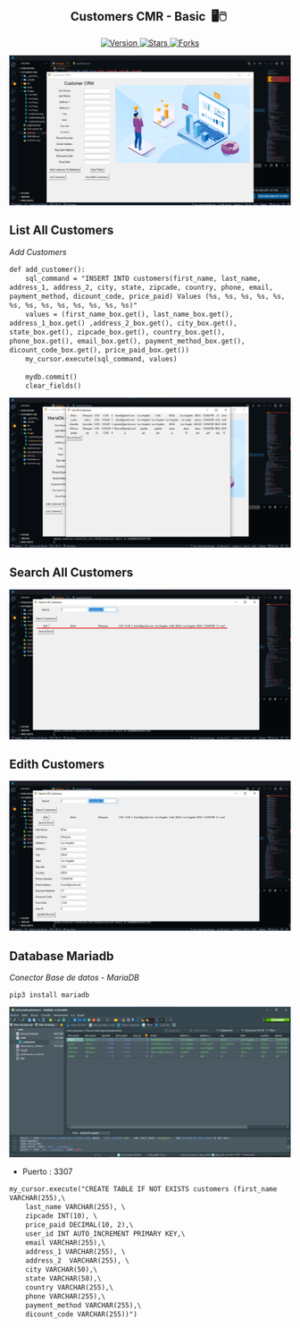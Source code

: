
<h2 align="center">Customers CMR - Basic &nbsp;🖥🖱&nbsp;</h2>

<p align="center">
  
  <a href="https://github.com/BrianMarquez3/Customers-CRMe/tags">
    <img src="https://img.shields.io/github/tag/BrianMarquez3/Customers-CRM.svg?label=version&style=flat" alt="Version">
  </a>
  <a href="https://github.com/BrianMarquez3/Customers-CRM/stargazers">
    <img src="https://img.shields.io/github/stars/BrianMarquez3/Customers-CRM.svg?style=flat" alt="Stars">
  </a>
  <a href="https://github.com/BrianMarquez3/Customers-CRM/network">
    <img src="https://img.shields.io/github/forks/BrianMarquez3/Customers-CRM.svg?style=flat" alt="Forks">
  </a> 
</p>
  
![python](./images/cmr.png)

## List All Customers
_Add Customers_

```
def add_customer():
    sql_command = "INSERT INTO customers(first_name, last_name, address_1, address_2, city, state, zipcade, country, phone, email, payment_method, dicount_code, price_paid) Values (%s, %s, %s, %s, %s, %s, %s, %s, %s, %s, %s, %s, %s)"
    values = (first_name_box.get(), last_name_box.get(), address_1_box.get() ,address_2_box.get(), city_box.get(), state_box.get(), zipcade_box.get(), country_box.get(), phone_box.get(), email_box.get(), payment_method_box.get(), dicount_code_box.get(), price_paid_box.get())
    my_cursor.execute(sql_command, values)

    mydb.commit()
    clear_fields()
```

![python](./images/cmr2.png)

## Search All Customers

![python](./images/cmr3.png)

## Edith Customers

![python](./images/cmr4.png)

## Database Mariadb

_Conector Base de datos - MariaDB_

```
pip3 install mariadb
```

![python](./images/mariadb.png)
- Puerto : 3307

```
my_cursor.execute("CREATE TABLE IF NOT EXISTS customers (first_name VARCHAR(255),\
    last_name VARCHAR(255), \
    zipcade INT(10), \
    price_paid DECIMAL(10, 2),\
    user_id INT AUTO_INCREMENT PRIMARY KEY,\
    email VARCHAR(255),\
    address_1 VARCHAR(255), \
    address_2  VARCHAR(255), \
    city VARCHAR(50),\
    state VARCHAR(50),\
    country VARCHAR(255),\
    phone VARCHAR(255),\
    payment_method VARCHAR(255),\
    dicount_code VARCHAR(255))")
```

